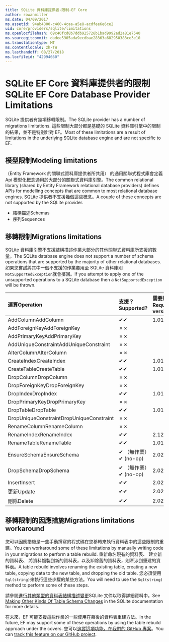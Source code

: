 ```yaml
---
title: SQLite 資料庫提供者-限制-EF Core
author: rowanmiller
ms.date: 04/09/2017
ms.assetid: 94ab4800-c460-4caa-a5e8-acdfee6e6ce2
uid: core/providers/sqlite/limitations
ms.openlocfilehash: 69c40fcd8b7ddb925728b1bad9992ad2a81e7540
ms.sourcegitcommit: dadee5905ada9ecdbae28363a682950383ce3e10
ms.translationtype: MT
ms.contentlocale: zh-TW
ms.lasthandoff: 08/27/2018
ms.locfileid: "42994660"
---
```

# <a name="sqlite-ef-core-database-provider-limitations"></a><span data-ttu-id="784f0-102">SQLite EF Core 資料庫提供者的限制</span><span class="sxs-lookup"><span data-stu-id="784f0-102">SQLite EF Core Database Provider Limitations</span></span>

<span data-ttu-id="784f0-103">SQLite 提供者有幾項移轉限制。</span><span class="sxs-lookup"><span data-stu-id="784f0-103">The SQLite provider has a number of migrations limitations.</span></span> <span data-ttu-id="784f0-104">這些限制大部分都是基礎的 SQLite 資料庫引擎中的限制的結果，並不是特別針對 EF。</span><span class="sxs-lookup"><span data-stu-id="784f0-104">Most of these limitations are a result of limitations in the underlying SQLite database engine and are not specific to EF.</span></span>

## <a name="modeling-limitations"></a><span data-ttu-id="784f0-105">模型限制</span><span class="sxs-lookup"><span data-stu-id="784f0-105">Modeling limitations</span></span>

<span data-ttu-id="784f0-106">（Entity Framework 的關聯式資料庫提供者所共用） 的通用關聯式程式庫會定義 Api 模型化概念通用於大部分的關聯式資料庫引擎。</span><span class="sxs-lookup"><span data-stu-id="784f0-106">The common relational library (shared by Entity Framework relational database providers) defines APIs for modelling concepts that are common to most relational database engines.</span></span> <span data-ttu-id="784f0-107">SQLite 提供者不支援幾個這些概念。</span><span class="sxs-lookup"><span data-stu-id="784f0-107">A couple of these concepts are not supported by the SQLite provider.</span></span>

* <span data-ttu-id="784f0-108">結構描述</span><span class="sxs-lookup"><span data-stu-id="784f0-108">Schemas</span></span>
* <span data-ttu-id="784f0-109">序列</span><span class="sxs-lookup"><span data-stu-id="784f0-109">Sequences</span></span>

## <a name="migrations-limitations"></a><span data-ttu-id="784f0-110">移轉限制</span><span class="sxs-lookup"><span data-stu-id="784f0-110">Migrations limitations</span></span>

<span data-ttu-id="784f0-111">SQLite 資料庫引擎不支援結構描述作業大部分的其他關聯式資料庫所支援的數量。</span><span class="sxs-lookup"><span data-stu-id="784f0-111">The SQLite database engine does not support a number of schema operations that are supported by the majority of other relational databases.</span></span> <span data-ttu-id="784f0-112">如果您嘗試將其中一個不支援的作業套用至 SQLite 資料庫則`NotSupportedException`就會擲回。</span><span class="sxs-lookup"><span data-stu-id="784f0-112">If you attempt to apply one of the unsupported operations to a SQLite database then a `NotSupportedException` will be thrown.</span></span>

| <span data-ttu-id="784f0-113">運算</span><span class="sxs-lookup"><span data-stu-id="784f0-113">Operation</span></span>            | <span data-ttu-id="784f0-114">支援？</span><span class="sxs-lookup"><span data-stu-id="784f0-114">Supported?</span></span> | <span data-ttu-id="784f0-115">需要版本</span><span class="sxs-lookup"><span data-stu-id="784f0-115">Requires version</span></span> |
|:---------------------|:-----------|:-----------------|
| <span data-ttu-id="784f0-116">AddColumn</span><span class="sxs-lookup"><span data-stu-id="784f0-116">AddColumn</span></span>            | <span data-ttu-id="784f0-117">✔</span><span class="sxs-lookup"><span data-stu-id="784f0-117">✔</span></span>          | <span data-ttu-id="784f0-118">1.0</span><span class="sxs-lookup"><span data-stu-id="784f0-118">1.0</span></span>              |
| <span data-ttu-id="784f0-119">AddForeignKey</span><span class="sxs-lookup"><span data-stu-id="784f0-119">AddForeignKey</span></span>        | <span data-ttu-id="784f0-120">✗</span><span class="sxs-lookup"><span data-stu-id="784f0-120">✗</span></span>          |                  |
| <span data-ttu-id="784f0-121">AddPrimaryKey</span><span class="sxs-lookup"><span data-stu-id="784f0-121">AddPrimaryKey</span></span>        | <span data-ttu-id="784f0-122">✗</span><span class="sxs-lookup"><span data-stu-id="784f0-122">✗</span></span>          |                  |
| <span data-ttu-id="784f0-123">AddUniqueConstraint</span><span class="sxs-lookup"><span data-stu-id="784f0-123">AddUniqueConstraint</span></span>  | <span data-ttu-id="784f0-124">✗</span><span class="sxs-lookup"><span data-stu-id="784f0-124">✗</span></span>          |                  |
| <span data-ttu-id="784f0-125">AlterColumn</span><span class="sxs-lookup"><span data-stu-id="784f0-125">AlterColumn</span></span>          | <span data-ttu-id="784f0-126">✗</span><span class="sxs-lookup"><span data-stu-id="784f0-126">✗</span></span>          |                  |
| <span data-ttu-id="784f0-127">CreateIndex</span><span class="sxs-lookup"><span data-stu-id="784f0-127">CreateIndex</span></span>          | <span data-ttu-id="784f0-128">✔</span><span class="sxs-lookup"><span data-stu-id="784f0-128">✔</span></span>          | <span data-ttu-id="784f0-129">1.0</span><span class="sxs-lookup"><span data-stu-id="784f0-129">1.0</span></span>              |
| <span data-ttu-id="784f0-130">CreateTable</span><span class="sxs-lookup"><span data-stu-id="784f0-130">CreateTable</span></span>          | <span data-ttu-id="784f0-131">✔</span><span class="sxs-lookup"><span data-stu-id="784f0-131">✔</span></span>          | <span data-ttu-id="784f0-132">1.0</span><span class="sxs-lookup"><span data-stu-id="784f0-132">1.0</span></span>              |
| <span data-ttu-id="784f0-133">DropColumn</span><span class="sxs-lookup"><span data-stu-id="784f0-133">DropColumn</span></span>           | <span data-ttu-id="784f0-134">✗</span><span class="sxs-lookup"><span data-stu-id="784f0-134">✗</span></span>          |                  |
| <span data-ttu-id="784f0-135">DropForeignKey</span><span class="sxs-lookup"><span data-stu-id="784f0-135">DropForeignKey</span></span>       | <span data-ttu-id="784f0-136">✗</span><span class="sxs-lookup"><span data-stu-id="784f0-136">✗</span></span>          |                  |
| <span data-ttu-id="784f0-137">DropIndex</span><span class="sxs-lookup"><span data-stu-id="784f0-137">DropIndex</span></span>            | <span data-ttu-id="784f0-138">✔</span><span class="sxs-lookup"><span data-stu-id="784f0-138">✔</span></span>          | <span data-ttu-id="784f0-139">1.0</span><span class="sxs-lookup"><span data-stu-id="784f0-139">1.0</span></span>              |
| <span data-ttu-id="784f0-140">DropPrimaryKey</span><span class="sxs-lookup"><span data-stu-id="784f0-140">DropPrimaryKey</span></span>       | <span data-ttu-id="784f0-141">✗</span><span class="sxs-lookup"><span data-stu-id="784f0-141">✗</span></span>          |                  |
| <span data-ttu-id="784f0-142">DropTable</span><span class="sxs-lookup"><span data-stu-id="784f0-142">DropTable</span></span>            | <span data-ttu-id="784f0-143">✔</span><span class="sxs-lookup"><span data-stu-id="784f0-143">✔</span></span>          | <span data-ttu-id="784f0-144">1.0</span><span class="sxs-lookup"><span data-stu-id="784f0-144">1.0</span></span>              |
| <span data-ttu-id="784f0-145">DropUniqueConstraint</span><span class="sxs-lookup"><span data-stu-id="784f0-145">DropUniqueConstraint</span></span> | <span data-ttu-id="784f0-146">✗</span><span class="sxs-lookup"><span data-stu-id="784f0-146">✗</span></span>          |                  |
| <span data-ttu-id="784f0-147">RenameColumn</span><span class="sxs-lookup"><span data-stu-id="784f0-147">RenameColumn</span></span>         | <span data-ttu-id="784f0-148">✗</span><span class="sxs-lookup"><span data-stu-id="784f0-148">✗</span></span>          |                  |
| <span data-ttu-id="784f0-149">RenameIndex</span><span class="sxs-lookup"><span data-stu-id="784f0-149">RenameIndex</span></span>          | <span data-ttu-id="784f0-150">✔</span><span class="sxs-lookup"><span data-stu-id="784f0-150">✔</span></span>          | <span data-ttu-id="784f0-151">2.1</span><span class="sxs-lookup"><span data-stu-id="784f0-151">2.1</span></span>              |
| <span data-ttu-id="784f0-152">RenameTable</span><span class="sxs-lookup"><span data-stu-id="784f0-152">RenameTable</span></span>          | <span data-ttu-id="784f0-153">✔</span><span class="sxs-lookup"><span data-stu-id="784f0-153">✔</span></span>          | <span data-ttu-id="784f0-154">1.0</span><span class="sxs-lookup"><span data-stu-id="784f0-154">1.0</span></span>              |
| <span data-ttu-id="784f0-155">EnsureSchema</span><span class="sxs-lookup"><span data-stu-id="784f0-155">EnsureSchema</span></span>         | <span data-ttu-id="784f0-156">✔ （無作業）</span><span class="sxs-lookup"><span data-stu-id="784f0-156">✔ (no-op)</span></span>  | <span data-ttu-id="784f0-157">2.0</span><span class="sxs-lookup"><span data-stu-id="784f0-157">2.0</span></span>              |
| <span data-ttu-id="784f0-158">DropSchema</span><span class="sxs-lookup"><span data-stu-id="784f0-158">DropSchema</span></span>           | <span data-ttu-id="784f0-159">✔ （無作業）</span><span class="sxs-lookup"><span data-stu-id="784f0-159">✔ (no-op)</span></span>  | <span data-ttu-id="784f0-160">2.0</span><span class="sxs-lookup"><span data-stu-id="784f0-160">2.0</span></span>              |
| <span data-ttu-id="784f0-161">Insert</span><span class="sxs-lookup"><span data-stu-id="784f0-161">Insert</span></span>               | <span data-ttu-id="784f0-162">✔</span><span class="sxs-lookup"><span data-stu-id="784f0-162">✔</span></span>          | <span data-ttu-id="784f0-163">2.0</span><span class="sxs-lookup"><span data-stu-id="784f0-163">2.0</span></span>              |
| <span data-ttu-id="784f0-164">更新</span><span class="sxs-lookup"><span data-stu-id="784f0-164">Update</span></span>               | <span data-ttu-id="784f0-165">✔</span><span class="sxs-lookup"><span data-stu-id="784f0-165">✔</span></span>          | <span data-ttu-id="784f0-166">2.0</span><span class="sxs-lookup"><span data-stu-id="784f0-166">2.0</span></span>              |
| <span data-ttu-id="784f0-167">刪除</span><span class="sxs-lookup"><span data-stu-id="784f0-167">Delete</span></span>               | <span data-ttu-id="784f0-168">✔</span><span class="sxs-lookup"><span data-stu-id="784f0-168">✔</span></span>          | <span data-ttu-id="784f0-169">2.0</span><span class="sxs-lookup"><span data-stu-id="784f0-169">2.0</span></span>              |

## <a name="migrations-limitations-workaround"></a><span data-ttu-id="784f0-170">移轉限制的因應措施</span><span class="sxs-lookup"><span data-stu-id="784f0-170">Migrations limitations workaround</span></span>

<span data-ttu-id="784f0-171">您可以因應措施是一些手動撰寫的程式碼在您移轉來執行資料表中的這些限制的重建。</span><span class="sxs-lookup"><span data-stu-id="784f0-171">You can workaround some of these limitations by manually writing code in your migrations to perform a table rebuild.</span></span> <span data-ttu-id="784f0-172">重新命名現有的資料表、 建立新的資料表、 將資料複製到新的資料表，以及卸除舊的資料表，則牽涉到重建的資料表。</span><span class="sxs-lookup"><span data-stu-id="784f0-172">A table rebuild involves renaming the existing table, creating a new table, copying data to the new table, and dropping the old table.</span></span> <span data-ttu-id="784f0-173">您必須使用`Sql(string)`來執行這些步驟的某些方法。</span><span class="sxs-lookup"><span data-stu-id="784f0-173">You will need to use the `Sql(string)` method to perform some of these steps.</span></span>

<span data-ttu-id="784f0-174">請參閱[進行其他類型的資料表結構描述變更](http://sqlite.org/lang_altertable.html#otheralter)SQLite 文件以取得詳細資料中。</span><span class="sxs-lookup"><span data-stu-id="784f0-174">See [Making Other Kinds Of Table Schema Changes](http://sqlite.org/lang_altertable.html#otheralter) in the SQLite documentation for more details.</span></span>

<span data-ttu-id="784f0-175">在未來，EF 可能支援這些作業的一些使用在幕後的資料表重建方法。</span><span class="sxs-lookup"><span data-stu-id="784f0-175">In the future, EF may support some of these operations by using the table rebuild approach under the covers.</span></span> <span data-ttu-id="784f0-176">您可以[追蹤這項功能，在我們的 GitHub 專案](https://github.com/aspnet/EntityFrameworkCore/issues/329)。</span><span class="sxs-lookup"><span data-stu-id="784f0-176">You can [track this feature on our GitHub project](https://github.com/aspnet/EntityFrameworkCore/issues/329).</span></span>
